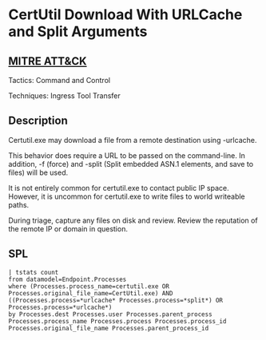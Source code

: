 # CertUtil Download With URLCache and Split Arguments

## [MITRE ATT&CK](https://attack.mitre.org/techniques/T1105/)
Tactics: Command and Control

Techniques: Ingress Tool Transfer

## Description
Certutil.exe may download a file from a remote destination using -urlcache. 

This behavior does require a URL to be passed on the command-line. In addition, -f (force) and -split (Split embedded ASN.1 elements, and save to files) will be used. 

It is not entirely common for certutil.exe to contact public IP space. However, it is uncommon for certutil.exe to write files to world writeable paths.

 During triage, capture any files on disk and review. Review the reputation of the remote IP or domain in question.

## SPL
```spl
| tstats count
from datamodel=Endpoint.Processes
where (Processes.process_name=certutil.exe OR Processes.original_file_name=CertUtil.exe) AND ((Processes.process=*urlcache* Processes.process=*split*) OR Processes.process=*urlcache*)
by Processes.dest Processes.user Processes.parent_process Processes.process_name Processes.process Processes.process_id Processes.original_file_name Processes.parent_process_id
```